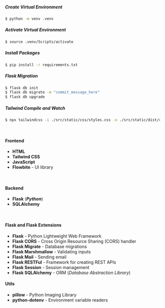 ##### Create Virtual Environment

```bash
$ python -m venv .venv
```

##### Activate Virtual Environment

```bash
$ source .venv/Scripts/activate
```

##### Install Packages

```bash
$ pip install -r requirements.txt
```

##### Flask Migration

```bash
$ flask db init
$ flask db migrate -m "commit_message_here"
$ flask db upgrade
```

##### Tailwind Compile and Watch

```bash
$ npx tailwindcss -i ./src/static/css/styles.css -o ./src/static/dist/css/index.css --watch
```

<br>

#### Frontend

- **HTML**
- **Tailwind CSS**
- **JavaScript**
- **Flowbite** - UI library

<br>

#### Backend

- **Flask** (**_Python_**)
- **SQLAlchemy**

<br>

#### Flask and Flask Extensions

- **Flask** - Python Lightweight Web Framework
- **Flask CORS** - Cross Origin Resource Sharing (CORS) handler
- **Flask Migrate** - Database migrations
- **Flask Marshmallow** - Validating inputs
- **Flask Mail** - Sending email
- **Flask RESTFul** - Framework for creating REST APIs
- **Flask Session** - Session management
- **Flask SQLAlchemy** - ORM (_Database Abstraction Library_)

#### Utils

- **pillow** - Python Imaging Library
- **python-dotenv** - Environment variable readers
